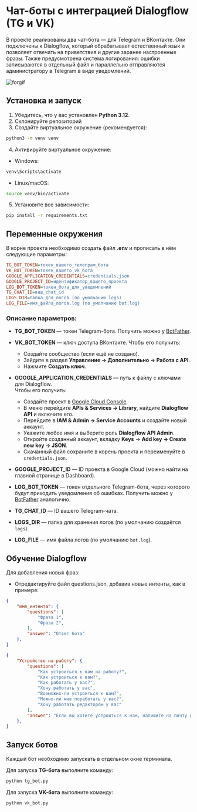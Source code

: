 # Чат-боты с интеграцией Dialogflow (TG и VK)

В проекте реализованы два чат-бота — для Telegram и ВКонтакте. Они подключены к Dialogflow, который обрабатывает естественный язык и позволяет отвечать на приветствия и другие заранее настроенные фразы. Также предусмотрена система логирования: ошибки записываются в отдельный файл и параллельно отправляются администратору в Telegram в виде уведомлений.

![forgif](https://github.com/user-attachments/assets/6b3662d7-3719-4cfe-814e-02946a585577)

## Установка и запуск

1. Убедитесь, что у вас установлен **Python 3.12**.
2. Склонируйте репозиторий
3. Создайте виртуальное окружение (рекомендуется):
```bash
python3 -m venv venv
```
4. Активируйте виртуальное окружение:
- Windows:
```bash
venv\Scripts\activate
```
- Linux/macOS:
```bash
source venv/bin/activate
```
5. Установите все зависимости:
```bash
pip install -r requirements.txt
```

## Переменные окружения

В корне проекта необходимо создать файл **.env** и прописать в нём следующие параметры:

```ini
TG_BOT_TOKEN=токен_вашего_телеграм_бота
VK_BOT_TOKEN=токен_вашего_vk_бота
GOOGLE_APPLICATION_CREDENTIALS=credentials.json
GOOGLE_PROJECT_ID=идентификатор_вашего_проекта
LOG_BOT_TOKEN=токен_бота_для_уведомлений
TG_CHAT_ID=ваш_chat_id
LOGS_DIR=папка_для_логов (по умолчанию logs)
LOG_FILE=имя_файла_логов.log (по умолчанию bot.log)
```

### Описание параметров:

- **TG_BOT_TOKEN** — токен Telegram-бота. Получить можно у [BotFather](https://t.me/BotFather).  
- **VK_BOT_TOKEN** — ключ доступа ВКонтакте. Чтобы его получить:  
  - Создайте сообщество (если ещё не создано).  
  - Зайдите в раздел **Управление → Дополнительно → Работа с API**.  
  - Нажмите **Создать ключ**.  

- **GOOGLE_APPLICATION_CREDENTIALS** — путь к файлу с ключами для Dialogflow.  
  Чтобы его получить:  
  - Создайте проект в [Google Cloud Console](https://console.cloud.google.com/).  
  - В меню перейдите **APIs & Services → Library**, найдите **Dialogflow API** и включите его.  
  - Перейдите в **IAM & Admin → Service Accounts** и создайте новый аккаунт.  
  - Укажите любое имя и выберите роль **Dialogflow API Admin**.  
  - Откройте созданный аккаунт, вкладку **Keys** → **Add key → Create new key → JSON**.  
  - Скачанный файл сохраните в корень проекта и переименуйте в `credentials.json`.  

- **GOOGLE_PROJECT_ID** — ID проекта в Google Cloud (можно найти на главной странице в Dashboard).  

- **LOG_BOT_TOKEN** — токен отдельного Telegram-бота, через которого будут приходить уведомления об ошибках. Получить можно у [BotFather](https://t.me/BotFather) аналогично.  

- **TG_CHAT_ID** — ID вашего Telegram-чата.  

- **LOGS_DIR** — папка для хранения логов (по умолчанию создаётся `logs`).  

- **LOG_FILE** — имя файла логов (по умолчанию `bot.log`).

## Обучение Dialogflow

Для добавления новых фраз:

- Отредактируйте файл questions.json, добавив новые интенты, как в примере:

```json
{
    "имя_интента": {
        "questions": [
            "Фраза 1",
            "Фраза 2",
        ],
        "answer": "Ответ бота"
    },
}
```

```json
{
    "Устройство на работу": {
        "questions": [
            "Как устроиться к вам на работу?",
            "Как устроиться к вам?",
            "Как работать у вас?",
            "Хочу работать у вас",
            "Возможно-ли устроиться к вам?",
            "Можно-ли мне поработать у вас?",
            "Хочу работать редактором у вас"
        ],
        "answer": "Если вы хотите устроиться к нам, напишите на почту game-of-verbs@gmail.com мини-эссе о себе и прикрепите ваше портфолио."
    },
}
```

## Запуск ботов

Каждый бот необходимо запускать в отдельном окне терминала.  

Для запуска **TG-бота** выполните команду:  
```bash
python tg_bot.py
```
Для запуска **VK-бота** выполните команду: 
```bash
python vk_bot.py

```

